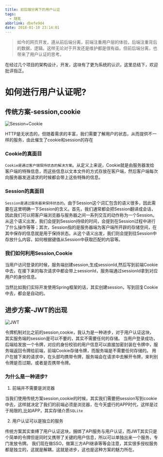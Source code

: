 ```yaml
---
title: 前后端分离下的用户认证
tags:
  - 随笔
abbrlink: dbefe9d4
date: 2018-01-10 23:14:01
---
```

> 如今的网页开发，遵从前后端分离，前端注重用户层的体验，后端注重背后的数据，逻辑。这样无论对于开发还是维护都是很有益。但前后端分离，也带来了用户认证的思考。

在经过几个项目的架构设计，开发，这块有了更为系统的认识，这里总结下，欢迎批评指正。

# 如何进行用户认证呢?

## 传统方案-session,cookie

![Session+Cookie](//static.1991421.cn/blog/2018-01-12-030402.jpg)

HTTP是无状态的，但随着需求的丰富，我们需要了解用户的状态，从而提供不一样的服务，由此催生了cookie和session的存在

### Cookie的真面目
`Cookie是通过客户端保持状态的解决方案`。从定义上来说，Cookie就是由服务器发给客户端的特殊信息，而这些信息以文本文件的方式存放在客户端，然后客户端每次向服务器发送请求的时候都会带上这些特殊的信息。

### Session的真面目
`Session是通过服务器来保持状态的`。由于Session这个词汇包含的语义很多，因此需要在这里明确一下Session的含义。首先，我们通常都会把Session翻译成会话，因此我们可以把客户端浏览器与服务器之间一系列交互的动作称为一个Session。从这个语义出发，我们会提到Session持续的时间，会提到在Session过程中进行了什么操作等等；其次，Session指的是服务器端为客户端所开辟的存储空间，在其中保存的信息就是用于保持状态。从这个语义出发，我们则会提到往Session中存放什么内容，如何根据键值从Session中获取匹配的内容等。

### 我们如何利用Session,Cookie
当用户访问登录的时候，服务端创建session,生成sessionId,然后写到前端Cookie中去，在接下来的每次请求中都会带上sessionId，服务端通过sessionId拿到对应用户的身份信息。

当然比如我们实际开发使用Spring框架的话，其实创建session，写到回复Cookie中去，都会是自动的。

## 进步方案-JWT的出现

![JWT](//static.1991421.cn/blog/2018-01-12-030316.png)

令牌机制对比之前的session,cookie，我认为是一种进步，对于用户认证这块，其实服务端的session是可以不要的，其实不需要任何的存储。
当用户登录成功，后端给发放一个令牌，对应的身份校验的用户信息可以直接加密封装在令牌中，服务端返回令牌给前端，前端Cookie存储令牌，而服务端是不需要任何存储的。
用户在接下来的请求中，在头部均携带令牌，服务端会在请求中去解开令牌，来判别令牌是否过期，或者是否携带令牌。

### 为什么是一种进步?

1. 前端并不需要是浏览器

当我们使用传统方案session,cookie的时候，其实我们需要把session写到cookie中去，这样就决定了我们的前端必须是浏览器，在今天盛行的APP时代，这样是过于局限的,比如APP，其实存储介质`SQLite`

2. 用户认证可以是独立的服务

传统方案其实束缚了用户认证这块，捆绑了API服务与用户认证，而JWT其实只是个简单的令牌但是同时又携带了关键的用户信息，所以可以单独出来一个服务，专门发放令牌。
我们现在做SSO，做第三方API继承等等会注意，其实很多授权服务都是独立的，这就是解耦，这就是进步，这也是这种方案的魅力所在。


